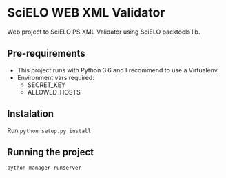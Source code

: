 # SciELO WEB XML Validator
Web project to SciELO PS XML Validator using SciELO packtools lib.

## Pre-requirements
* This project runs with Python 3.6 and I recommend to use a Virtualenv.
* Environment vars required:
  * SECRET_KEY
  * ALLOWED_HOSTS

## Instalation

Run `python setup.py install`

## Running the project

```
python manager runserver
```
